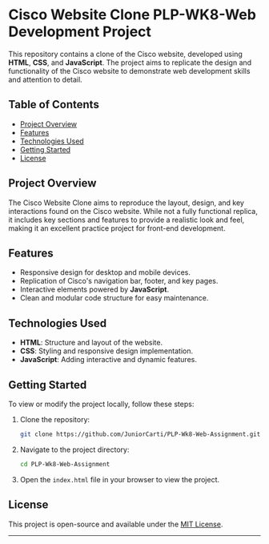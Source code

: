 
# Cisco Website Clone PLP-WK8-Web Development Project

This repository contains a clone of the Cisco website, developed using **HTML**, **CSS**, and **JavaScript**. The project aims to replicate the design and functionality of the Cisco website to demonstrate web development skills and attention to detail.

## Table of Contents
- [Project Overview](#project-overview)
- [Features](#features)
- [Technologies Used](#technologies-used)
- [Getting Started](#getting-started)
- [License](#license)

## Project Overview

The Cisco Website Clone aims to reproduce the layout, design, and key interactions found on the Cisco website. While not a fully functional replica, it includes key sections and features to provide a realistic look and feel, making it an excellent practice project for front-end development.

## Features

- Responsive design for desktop and mobile devices.
- Replication of Cisco's navigation bar, footer, and key pages.
- Interactive elements powered by **JavaScript**.
- Clean and modular code structure for easy maintenance.

## Technologies Used

- **HTML**: Structure and layout of the website.
- **CSS**: Styling and responsive design implementation.
- **JavaScript**: Adding interactive and dynamic features.

## Getting Started

To view or modify the project locally, follow these steps:

1. Clone the repository:
   ```bash
   git clone https://github.com/JuniorCarti/PLP-Wk8-Web-Assignment.git
   ```
2. Navigate to the project directory:
   ```bash
   cd PLP-Wk8-Web-Assignment
   ```
3. Open the `index.html` file in your browser to view the project.

## License

This project is open-source and available under the [MIT License](LICENSE).

---
